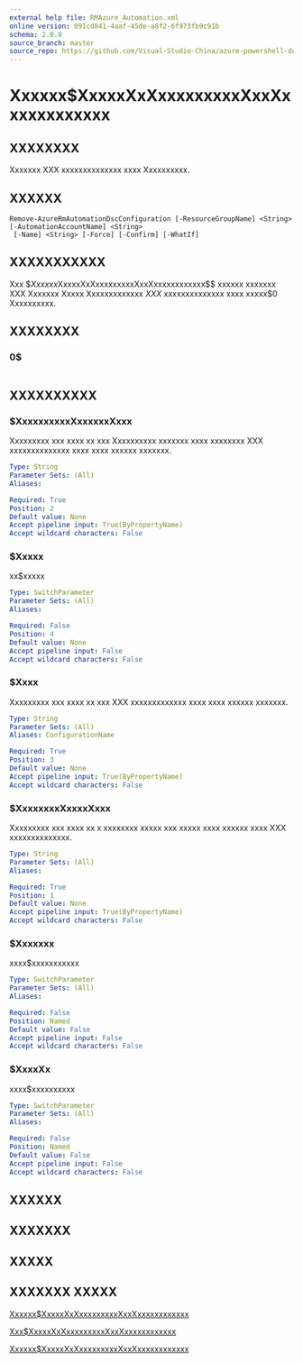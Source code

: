 ```yaml
---
external help file: RMAzure_Automation.xml
online version: 091cd841-4aaf-45de-a8f2-6f973fb9c91b
schema: 2.0.0
source_branch: master
source_repo: https://github.com/Visual-Studio-China/azure-powershell-docs-int
---
```


# Xxxxxx$XxxxxXxXxxxxxxxxxXxxXxxxxxxxxxxxx
## XXXXXXXX
Xxxxxxx XXX xxxxxxxxxxxxxx xxxx Xxxxxxxxxx.

## XXXXXX

```
Remove-AzureRmAutomationDscConfiguration [-ResourceGroupName] <String> [-AutomationAccountName] <String>
 [-Name] <String> [-Force] [-Confirm] [-WhatIf]
```

## XXXXXXXXXXX
Xxx $$Xxxxxx$XxxxxXxXxxxxxxxxxXxxXxxxxxxxxxxxx$$ xxxxxx xxxxxxx XXX Xxxxxxx Xxxxx Xxxxxxxxxxxxx $XXX$ xxxxxxxxxxxxxx xxxx xxxxx$0 Xxxxxxxxxx.

## XXXXXXXX

### 0$
```

```

## XXXXXXXXXX

### $XxxxxxxxxxXxxxxxxXxxx
Xxxxxxxxx xxx xxxx xx xxx Xxxxxxxxxx xxxxxxx xxxx xxxxxxxx XXX xxxxxxxxxxxxxx xxxx xxxx xxxxxx xxxxxxx.

```yaml
Type: String
Parameter Sets: (All)
Aliases: 

Required: True
Position: 2
Default value: None
Accept pipeline input: True(ByPropertyName)
Accept wildcard characters: False
```

### $Xxxxx
xx$xxxxx

```yaml
Type: SwitchParameter
Parameter Sets: (All)
Aliases: 

Required: False
Position: 4
Default value: None
Accept pipeline input: False
Accept wildcard characters: False
```

### $Xxxx
Xxxxxxxxx xxx xxxx xx xxx XXX xxxxxxxxxxxxx xxxx xxxx xxxxxx xxxxxxx.

```yaml
Type: String
Parameter Sets: (All)
Aliases: ConfigurationName

Required: True
Position: 3
Default value: None
Accept pipeline input: True(ByPropertyName)
Accept wildcard characters: False
```

### $XxxxxxxxXxxxxXxxx
Xxxxxxxxx xxx xxxx xx x xxxxxxxx xxxxx xxx xxxxx xxxx xxxxxx xxxx XXX xxxxxxxxxxxxxx.

```yaml
Type: String
Parameter Sets: (All)
Aliases: 

Required: True
Position: 1
Default value: None
Accept pipeline input: True(ByPropertyName)
Accept wildcard characters: False
```

### $Xxxxxxx
xxxx$xxxxxxxxxxx

```yaml
Type: SwitchParameter
Parameter Sets: (All)
Aliases: 

Required: False
Position: Named
Default value: False
Accept pipeline input: False
Accept wildcard characters: False
```

### $XxxxXx
xxxx$xxxxxxxxxx

```yaml
Type: SwitchParameter
Parameter Sets: (All)
Aliases: 

Required: False
Position: Named
Default value: False
Accept pipeline input: False
Accept wildcard characters: False
```

## XXXXXX

## XXXXXXX

## XXXXX

## XXXXXXX XXXXX

[Xxxxxx$XxxxxXxXxxxxxxxxxXxxXxxxxxxxxxxxx](091cd841-4aaf-45de-a8f2-6f973fb9c91b)

[Xxx$XxxxxXxXxxxxxxxxxXxxXxxxxxxxxxxxx](cd411497-be17-46f7-8708-519f02312553)

[Xxxxxx$XxxxxXxXxxxxxxxxxXxxXxxxxxxxxxxxx](9e316628-0101-4da8-8a9f-843f8442e52d)


